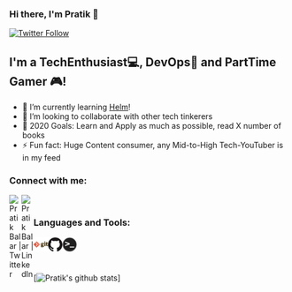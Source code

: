 
### Hi there, I'm Pratik 👋

[![Twitter Follow](https://img.shields.io/twitter/follow/pratikbalar123?color=1DA1F2&logo=twitter&style=for-the-badge)](https://twitter.com/intent/follow?original_referer=https%3A%2F%2Fgithub.com%2Fpratikbalar123&screen_name=pratikbalar123)

## I'm a TechEnthusiast:computer:, DevOps:repeat: and PartTime Gamer :video_game:!

- 🔭 I’m currently learning [Helm](https://www.notion.so/Helm-ad08fea3a4a7479fb15f340ba0bb54be)!
- 👯 I’m looking to collaborate with other tech tinkerers
- 🥅 2020 Goals: Learn and Apply as much as possible, read X number of books
- ⚡ Fun fact: Huge Content consumer, any Mid-to-High Tech-YouTuber is in my feed

### Connect with me:


[<img align="left" alt="Pratik Balar | Twitter" width="22px" src="https://cdn.jsdelivr.net/npm/simple-icons@v3/icons/twitter.svg" />](https://twitter.com/pratikbalar123)
[<img align="left" alt="Pratik Balar | LinkedIn" width="22px" src="https://cdn.jsdelivr.net/npm/simple-icons@v3/icons/linkedin.svg" />](https://www.linkedin.com/in/pratikbalar/)


<br />

### Languages and Tools:

[<img align="left" alt="Git" width="26px" src="https://raw.githubusercontent.com/github/explore/80688e429a7d4ef2fca1e82350fe8e3517d3494d/topics/git/git.png" />](https://www.notion.so/Git-GitHub-006d5842f1ed46339d8e5a1dd5ec9751)
[<img align="left" alt="GitHub" width="26px" src="https://raw.githubusercontent.com/github/explore/78df643247d429f6cc873026c0622819ad797942/topics/github/github.png" />](https://www.notion.so/Git-GitHub-006d5842f1ed46339d8e5a1dd5ec9751)
[<img align="left" alt="Terminal" width="26px" src="https://raw.githubusercontent.com/github/explore/80688e429a7d4ef2fca1e82350fe8e3517d3494d/topics/terminal/terminal.png" />](https://www.notion.so/vim-and-tmux-guide-18cc828211b6471facff90320e8c9d7f)


<br />
<br />
<br />

[![Pratik's github stats](https://github-readme-stats.vercel.app/api?username=pratikbalar&show_icons=true)]
<!--
**pratikbalar/pratikbalar** is a ✨ _special_ ✨ repository because its `README.md` (this file) appears on your GitHub profile.

Here are some ideas to get you started:

- 🔭 I’m currently working on ...
- 🌱 I’m currently learning ...
- 👯 I’m looking to collaborate on ...
- 🤔 I’m looking for help with ...
- 💬 Ask me about ...
- 📫 How to reach me: ...
- 😄 Pronouns: ...
- ⚡ Fun fact: ...
-->
